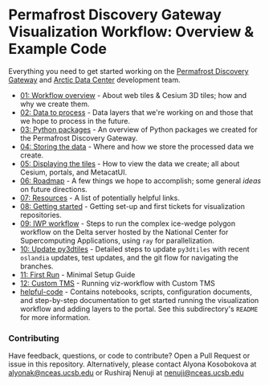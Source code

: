 # Permafrost Discovery Gateway Visualization Workflow: Overview & Example Code

Everything you need to get started working on the [Permafrost Discovery Gateway](https://arcticdata.io/catalog/portals/permafrost) and [Arctic Data Center](https://arcticdata.io/catalog) development team.
 
- [01: Workflow overview](01_workflow-overview.md) - About web tiles & Cesium 3D tiles; how and why we create them.
- [02: Data to process](02_data-to-process.md) - Data layers that we're working on and those that we hope to process in the future.
- [03: Python packages](03_python-packages.md) - An overview of Python packages we created for the Permafrost Discovery Gateway.
- [04: Storing the data](04_storing-the-data.md) - Where and how we store the processed data we create.
- [05: Displaying the tiles](05_displaying-the-tiles.md) - How to view the data we create; all about Cesium, portals, and MetacatUI.
- [06: Roadmap](06_roadmap.md) - A few things we hope to accomplish; some general *ideas* on future directions.
- [07: Resources](07_resources.md) - A list of potentially helpful links.
- [08: Getting started](08_getting-started.md) - Getting set-up and first tickets for visualization repositories.
- [09: IWP workflow](09_iwp-workflow.md) - Steps to run the complex ice-wedge polygon workflow on the Delta server hosted by the National Center for Supercomputing Applications, using `ray` for parallelization.
- [10: Update py3dtiles](10_update-py3dtiles.md) - Detailed steps to update `py3dtiles` with recent `oslandia` updates, test updates, and the git flow for navigating the branches.
- [11: First Run](11_first-run.md) - Minimal Setup Guide
- [12: Custom TMS](12_custom_TMS.md) - Running viz-workflow with Custom TMS 
- [helpful-code](https://github.com/PermafrostDiscoveryGateway/viz-info/tree/main/helpful-code) - Contains notebooks, scripts, configuration documents, and step-by-step documentation to get started running the visualization workflow and adding layers to the portal. See this subdirectory's `README` for more information.

### Contributing

Have feedback, questions, or code to contribute? Open a Pull Request or issue in this repository. Alternatively, please contact Alyona Kosobokova at alyonak@nceas.ucsb.edu or Rushiraj Nenuji at nenuji@nceas.ucsb.edu 
